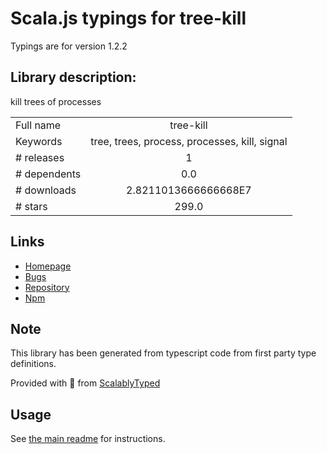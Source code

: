 
# Scala.js typings for tree-kill

Typings are for version 1.2.2

## Library description:
kill trees of processes

|                    |                 |
| ------------------ | :-------------: |
| Full name          | tree-kill |
| Keywords           | tree, trees, process, processes, kill, signal |
| # releases         | 1 |
| # dependents       | 0.0 |
| # downloads        | 2.8211013666666668E7 |
| # stars            | 299.0 |

## Links
- [Homepage](https://github.com/pkrumins/node-tree-kill)
- [Bugs](https://github.com/pkrumins/node-tree-kill/issues)
- [Repository](https://github.com/pkrumins/node-tree-kill)
- [Npm](https://www.npmjs.com/package/tree-kill)
    


## Note
This library has been generated from typescript code from first party type definitions.

Provided with :purple_heart: from [ScalablyTyped](https://github.com/oyvindberg/ScalablyTyped)

## Usage
See [the main readme](../../readme.md) for instructions.


